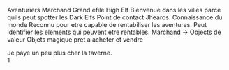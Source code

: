 Aventuriers Marchand
Grand efile 
High Elf
Bienvenue dans les villes parce quils peut spotter les Dark Elfs
Point de contact Jhearos.
Connaissance du monde
Reconnu pour etre capable de rentabiliser les aventures. Peut identifier les elements qui peuvent etre rentables.
Marchand -> Objects de valeur 
Objets magique pret a acheter et vendre 


Je paye un peu plus cher la taverne.   
1

